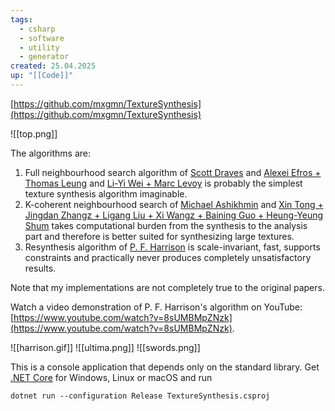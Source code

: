 ```yaml
---
tags:
  - csharp
  - software
  - utility
  - generator
created: 25.04.2025
up: "[[Code]]"
---
```

[https://github.com/mxgmn/TextureSynthesis](https://github.com/mxgmn/TextureSynthesis)

![[top.png]]

The algorithms are:

1. Full neighbourhood search algorithm of [Scott Draves](http://draves.org/fuse) and [Alexei Efros + Thomas Leung](https://www.eecs.berkeley.edu/Research/Projects/CS/vision/papers/efros-iccv99.pdf) and [Li-Yi Wei + Marc Levoy](https://graphics.stanford.edu/papers/texture-synthesis-sig00/texture.pdf) is probably the simplest texture synthesis algorithm imaginable.
2. K-coherent neighbourhood search of [Michael Ashikhmin](http://www.cs.princeton.edu/courses/archive/fall10/cos526/papers/ashikhmin01a.pdf) and [Xin Tong + Jingdan Zhangz + Ligang Liu + Xi Wangz + Baining Guo + Heung-Yeung Shum](http://research.microsoft.com/pubs/65191/btfsynthesis.pdf) takes computational burden from the synthesis to the analysis part and therefore is better suited for synthesizing large textures.
3. Resynthesis algorithm of [P. F. Harrison](http://logarithmic.net/pfh-files/thesis/dissertation.pdf) is scale-invariant, fast, supports constraints and practically never produces completely unsatisfactory results.

Note that my implementations are not completely true to the original papers.

Watch a video demonstration of P. F. Harrison's algorithm on YouTube: [https://www.youtube.com/watch?v=8sUMBMpZNzk](https://www.youtube.com/watch?v=8sUMBMpZNzk).

![[harrison.gif]]
![[ultima.png]]
![[swords.png]]

This is a console application that depends only on the standard library. Get [.NET Core](https://dotnet.microsoft.com/download) for Windows, Linux or macOS and run

```shell
dotnet run --configuration Release TextureSynthesis.csproj
```